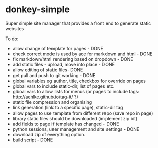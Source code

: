 donkey-simple
=============

Super simple site manager that provides a front end to generate static websites

To do:

* allow change of template for pages - DONE
* check correct mode is used by ace for markdown and html - DONE
* fix markdown/html rendering based on dropdown - DONE
* add static files - upload, move into place - DONE
* allow editing of static files- DONE
* get pull and push to git working - DONE
* global variables eg author, title, checkbox for override on pages
* global vars to include static-dir, list of pages etc.
* glboal vars to allow lists for menus (or pages to include tags: http://aehlke.github.io/tag-it/ ?)
* static file compression and organising
* link generation (link to a specific page), static-dir tag
* allow pages to use template from different repo (save repo in page)
* library static files should be downloaded (implement zip bit)
* add fields to page if template has changed - DONE
* python sessions, user management and site settings - DONE
* download zip of everything option.
* build script - DONE
